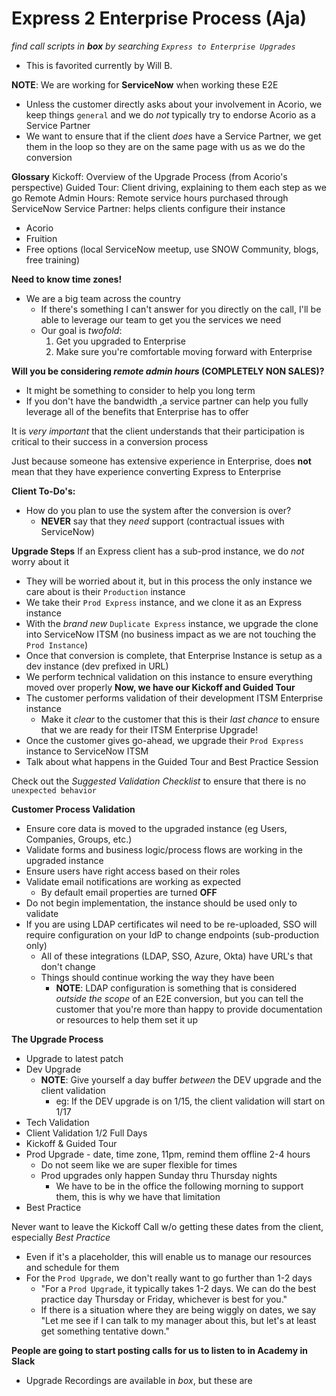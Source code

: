 # Express 2 Enterprise Process (Aja)
_find call scripts in **box** by searching `Express to Enterprise Upgrades`_
- This is favorited currently by Will B.

**NOTE**: We are working for **ServiceNow** when working these E2E
- Unless the customer directly asks about your involvement in Acorio,
  we keep things `general` and we do _not_ typically try to endorse
  Acorio as a Service Partner
- We want to ensure that if the client _does_ have a Service Partner, we get
  them in the loop so they are on the same page with us as we do the
  conversion

**Glossary**
Kickoff: Overview of the Upgrade Process (from Acorio's perspective)
Guided Tour: Client driving, explaining to them each step as we go
Remote Admin Hours: Remote service hours purchased through ServiceNow
Service Partner: helps clients configure their instance
  - Acorio
  - Fruition
  - Free options (local ServiceNow meetup, use SNOW Community, blogs, free training)

**Need to know time zones!**
- We are a big team across the country
  - If there's something I can't answer for you directly on the call, I'll be able
    to leverage our team to get you the services we need
  - Our goal is _twofold_:
    1. Get you upgraded to Enterprise
    2. Make sure you're comfortable moving forward with Enterprise

**Will you be considering _remote admin hours_ (COMPLETELY NON SALES)?**
  - It might be something to consider to help you long term
  - If you don't have the bandwidth ,a service partner can help you fully leverage
    all of the benefits that Enterprise has to offer

It is _very important_ that the client understands that their participation is critical
to their success in a conversion process

Just because someone has extensive experience in Enterprise, does **not** mean that they
have experience converting Express to Enterprise

**Client To-Do's:**
- How do you plan to use the system after the conversion is over?
  - **NEVER** say that they _need_ support (contractual issues with ServiceNow)


**Upgrade Steps**
If an Express client has a sub-prod instance, we do _not_ worry about it
- They will be worried about it, but in this process the only instance we care
  about is their `Production` instance
- We take their `Prod Express` instance, and we clone it as an Express instance
- With the _brand new_ `Duplicate Express` instance, we upgrade the clone into
  ServiceNow ITSM (no business impact as we are not touching the `Prod Instance`)
- Once that conversion is complete, that Enterprise Instance is setup as a dev instance
  (dev prefixed in URL)
- We perform technical validation on this instance to ensure everything moved over properly
**Now, we have our Kickoff and Guided Tour**
- The customer performs validation of their development ITSM Enterprise instance
  - Make it *clear* to the customer that this is their _last chance_ to ensure that we
    are ready for their ITSM Enterprise Upgrade!
- Once the customer gives go-ahead, we upgrade their `Prod Express` instance to ServiceNow ITSM
- Talk about what happens in the Guided Tour and Best Practice Session

Check out the *Suggested Validation Checklist* to ensure that there is no `unexpected behavior`

**Customer Process Validation**
- Ensure core data is moved to the upgraded instance (eg Users, Companies, Groups, etc.)
- Validate forms and business logic/process flows are working in the upgraded instance
- Ensure users have right access based on their roles
- Validate email notifications are working as expected
  - By default email properties are turned **OFF**
- Do not begin implementation, the instance should be used only to validate
- If you are using LDAP certificates wil need to be re-uploaded, SSO will require
  configuration on your IdP to change endpoints (sub-production only)
  - All of these integrations (LDAP, SSO, Azure, Okta) have URL's that don't change
  - Things should continue working the way they have been
    - **NOTE**: LDAP configuration is something that is considered _outside the scope_
		of an E2E conversion, but you can tell the customer that you're more than
		happy to provide documentation or resources to help them set it up

**The Upgrade Process**
- Upgrade to latest patch
- Dev Upgrade
  - **NOTE**: Give yourself a day buffer _between_ the DEV upgrade and the
	      client validation
    - eg: If the DEV upgrade is on 1/15, the client validation will start on 1/17
- Tech Validation
- Client Validation 1/2 Full Days
- Kickoff & Guided Tour
- Prod Upgrade - date, time zone, 11pm, remind them offline 2-4 hours
  - Do not seem like we are super flexible for times
  - Prod upgrades only happen Sunday thru Thursday nights
    - We have to be in the office the following morning to support them,
      this is why we have that limitation
- Best Practice


Never want to leave the Kickoff Call w/o getting these dates from the client,
especially _Best Practice_
- Even if it's a placeholder, this will enable us to manage our resources and schedule for them
- For the `Prod Upgrade`, we don't really want to go further than 1-2 days
  - "For a `Prod Upgrade`, it typically takes 1-2 days. We can do the best practice day
    Thursday or Friday, whichever is best for you."
  - If there is a situation where they are being wiggly on dates, we say "Let me see if I can
    talk to my manager about this, but let's at least get something tentative down."



**People are going to start posting calls for us to listen to in Academy in Slack**
- Upgrade Recordings are available in _box_, but these are
